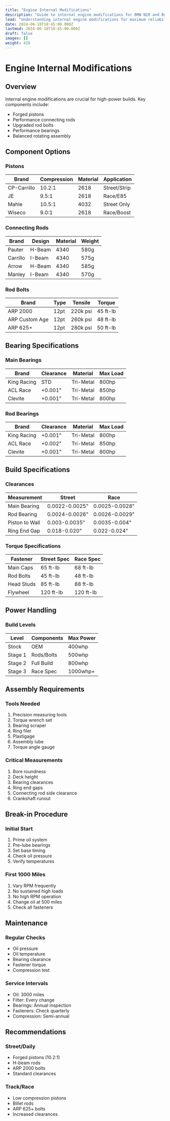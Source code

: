 ```yaml
---
title: "Engine Internal Modifications"
description: "Guide to internal engine modifications for BMW N20 and B48 engines"
lead: "Understanding internal engine modifications for maximum reliability and power"
date: 2024-06-18T18:45:00.000Z
lastmod: 2024-06-18T18:45:00.000Z
draft: false
images: []
weight: 428
---
```


# Engine Internal Modifications

## Overview

Internal engine modifications are crucial for high-power builds. Key components include:
- Forged pistons
- Performance connecting rods
- Upgraded rod bolts
- Performance bearings
- Balanced rotating assembly

## Component Options

### Pistons
| Brand | Compression | Material | Application |
|-------|-------------|----------|-------------|
| CP-Carrillo | 10.2:1 | 2618 | Street/Strip |
| JE | 9.5:1 | 2618 | Race/E85 |
| Mahle | 10.5:1 | 4032 | Street Only |
| Wiseco | 9.0:1 | 2618 | Race/Boost |

### Connecting Rods
| Brand | Design | Material | Weight |
|-------|---------|----------|---------|
| Pauter | H-Beam | 4340 | 580g |
| Carrillo | I-Beam | 4340 | 575g |
| Arrow | H-Beam | 4340 | 585g |
| Manley | I-Beam | 4340 | 570g |

### Rod Bolts
| Brand | Type | Tensile | Torque |
|-------|------|---------|--------|
| ARP 2000 | 12pt | 220k psi | 45 ft-lb |
| ARP Custom Age | 12pt | 260k psi | 48 ft-lb |
| ARP 625+ | 12pt | 280k psi | 50 ft-lb |

## Bearing Specifications

### Main Bearings
| Brand | Clearance | Material | Max Load |
|-------|-----------|----------|----------|
| King Racing | STD | Tri-Metal | 800hp |
| ACL Race | +0.001" | Tri-Metal | 850hp |
| Clevite | +0.001" | Tri-Metal | 800hp |

### Rod Bearings
| Brand | Clearance | Material | Max Load |
|-------|-----------|----------|----------|
| King Racing | +0.001" | Tri-Metal | 800hp |
| ACL Race | +0.002" | Tri-Metal | 850hp |
| Clevite | +0.001" | Tri-Metal | 800hp |

## Build Specifications

### Clearances
| Measurement | Street | Race |
|-------------|--------|------|
| Main Bearing | 0.0022-0.0025" | 0.0025-0.0028" |
| Rod Bearing | 0.0024-0.0026" | 0.0026-0.0029" |
| Piston to Wall | 0.003-0.0035" | 0.0035-0.004" |
| Ring End Gap | 0.018-0.020" | 0.022-0.024" |

### Torque Specifications
| Fastener | Street Spec | Race Spec |
|----------|-------------|-----------|
| Main Caps | 65 ft-lb | 68 ft-lb |
| Rod Bolts | 45 ft-lb | 48 ft-lb |
| Head Studs | 85 ft-lb | 88 ft-lb |
| Flywheel | 120 ft-lb | 120 ft-lb |

## Power Handling

### Build Levels
| Level | Components | Max Power |
|-------|------------|-----------|
| Stock | OEM | 400whp |
| Stage 1 | Rods/Bolts | 500whp |
| Stage 2 | Full Build | 800whp |
| Stage 3 | Race Spec | 1000whp+ |

## Assembly Requirements

### Tools Needed
1. Precision measuring tools
2. Torque wrench set
3. Bearing scraper
4. Ring filer
5. Plastigage
6. Assembly lube
7. Torque angle gauge

### Critical Measurements
1. Bore roundness
2. Deck height
3. Bearing clearances
4. Ring end gaps
5. Connecting rod side clearance
6. Crankshaft runout

## Break-in Procedure

### Initial Start
1. Prime oil system
2. Pre-lube bearings
3. Set base timing
4. Check oil pressure
5. Verify temperatures

### First 1000 Miles
1. Vary RPM frequently
2. No sustained high loads
3. No high RPM operation
4. Change oil at 500 miles
5. Check all fasteners

## Maintenance

### Regular Checks
- Oil pressure
- Oil temperature
- Bearing clearance
- Fastener torque
- Compression test

### Service Intervals
- Oil: 3000 miles
- Filter: Every change
- Bearings: Annual inspection
- Fasteners: Check quarterly
- Compression: Semi-annual

## Recommendations

### Street/Daily
- Forged pistons (10.2:1)
- H-beam rods
- ARP 2000 bolts
- Standard clearances

### Track/Race
- Low compression pistons
- Billet rods
- ARP 625+ bolts
- Increased clearances 
